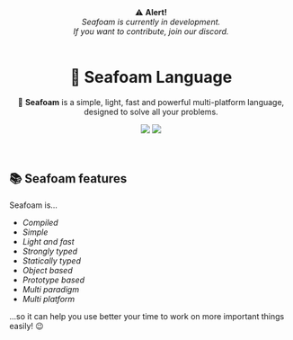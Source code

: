 <div align=center>
⚠ <b>Alert!</b><br>
<i>Seafoam is currently in development.</i><br>
<i>If you want to contribute, join our discord.</i>
</div>
<br>
<h1 align=center>🌊 Seafoam Language</h1>
<p align=center>🌴 <b>Seafoam</b> is a simple, light, fast and powerful multi-platform language, designed to solve all your problems.</p>
<div align=center>
<a href="https://discord.gg/RAHMZHSRjq"><img src="https://img.shields.io/badge/dynamic/json?logo=discord&color=5865F2&label=Join%20our%20Discord&query=presence_count&suffix=%20online&url=https%3A%2F%2Fcanary.discord.com%2Fapi%2Fguilds%2F866749797864308756%2Fwidget.json"></img></a>
<img src="https://img.shields.io/github/checks-status/SeafoamFundation/seafoam-lang/main?label=Checks&logo=github"></img></div>
<br></br>

## 📚 Seafoam features

Seafoam is...

 - *Compiled*
 - *Simple*
 - *Light and fast*
 - *Strongly typed*
 - *Statically typed*
 - *Object based*
 - *Prototype based*
 - *Multi paradigm*
 - *Multi platform*

...so it can help you use better your time to work on more important things easily! 😉
